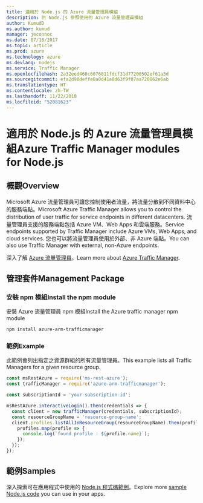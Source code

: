 ```yaml
---
title: 適用於 Node.js 的 Azure 流量管理員模組
description: 供 Node.js 參照使用的 Azure 流量管理員模組
author: KumudD
ms.author: kumud
manager: jeconnoc
ms.date: 07/18/2017
ms.topic: article
ms.prod: azure
ms.technology: azure
ms.devlang: nodejs
ms.service: Traffic Manager
ms.openlocfilehash: 2a32eed460c6076011fdcf31d77200502ef61a3d
ms.sourcegitcommit: efa2d98deffe8a0d41a8d63f9f07aa720862e6ab
ms.translationtype: HT
ms.contentlocale: zh-TW
ms.lasthandoff: 11/22/2018
ms.locfileid: "52081623"
---
```

# <a name="azure-traffic-manager-modules-for-nodejs"></a><span data-ttu-id="2a883-103">適用於 Node.js 的 Azure 流量管理員模組</span><span class="sxs-lookup"><span data-stu-id="2a883-103">Azure Traffic Manager modules for Node.js</span></span>

## <a name="overview"></a><span data-ttu-id="2a883-104">概觀</span><span class="sxs-lookup"><span data-stu-id="2a883-104">Overview</span></span>

<span data-ttu-id="2a883-105">Microsoft Azure 流量管理員可讓您控制使用者流量，將流量分散到不同資料中心的服務端點。</span><span class="sxs-lookup"><span data-stu-id="2a883-105">Microsoft Azure Traffic Manager allows you to control the distribution of user traffic for service endpoints in different datacenters.</span></span> <span data-ttu-id="2a883-106">流量管理員支援的服務端點包括 Azure VM、Web Apps 和雲端服務。</span><span class="sxs-lookup"><span data-stu-id="2a883-106">Service endpoints supported by Traffic Manager include Azure VMs, Web Apps, and cloud services.</span></span> <span data-ttu-id="2a883-107">您也可以將流量管理員使用於外部、非 Azure 端點。</span><span class="sxs-lookup"><span data-stu-id="2a883-107">You can also use Traffic Manager with external, non-Azure endpoints.</span></span>

<span data-ttu-id="2a883-108">深入了解 [Azure 流量管理員](https://docs.microsoft.com/azure/traffic-manager/traffic-manager-overview)。</span><span class="sxs-lookup"><span data-stu-id="2a883-108">Learn more about [Azure Traffic Manager](https://docs.microsoft.com/azure/traffic-manager/traffic-manager-overview).</span></span>

## <a name="management-package"></a><span data-ttu-id="2a883-109">管理套件</span><span class="sxs-lookup"><span data-stu-id="2a883-109">Management Package</span></span>

### <a name="install-the-npm-module"></a><span data-ttu-id="2a883-110">安裝 npm 模組</span><span class="sxs-lookup"><span data-stu-id="2a883-110">Install the npm module</span></span>

<span data-ttu-id="2a883-111">安裝 Azure 流量管理員 npm 模組</span><span class="sxs-lookup"><span data-stu-id="2a883-111">Install the Azure traffic manager npm module</span></span>

```bash
npm install azure-arm-trafficmanager
```

### <a name="example"></a><span data-ttu-id="2a883-112">範例</span><span class="sxs-lookup"><span data-stu-id="2a883-112">Example</span></span>

<span data-ttu-id="2a883-113">此範例會列出指定之資源群組的所有流量管理員。</span><span class="sxs-lookup"><span data-stu-id="2a883-113">This example lists all Traffic Managers for a given resource group.</span></span>

```javascript
const msRestAzure = require('ms-rest-azure');
const trafficManager = require('azure-arm-trafficmanager');

const subscriptionId = 'your-subscription-id';

msRestAzure.interactiveLogin().then(credentials => {
  const client = new trafficManager(credentials, subscriptionId);
  const resourceGroupName = 'resource-group-name';
  client.profiles.listAllInResourceGroup(resourceGroupName).then(profiles => {
    profiles.map(profile => {
      console.log(`found profile : ${profile.name}`);
    });
  });
});
```

## <a name="samples"></a><span data-ttu-id="2a883-114">範例</span><span class="sxs-lookup"><span data-stu-id="2a883-114">Samples</span></span>

<span data-ttu-id="2a883-115">深入探索可在應用程式中使用的 [Node.js 程式碼範例](https://azure.microsoft.com/resources/samples/?platform=nodejs)。</span><span class="sxs-lookup"><span data-stu-id="2a883-115">Explore more [sample Node.js code](https://azure.microsoft.com/resources/samples/?platform=nodejs) you can use in your apps.</span></span>
